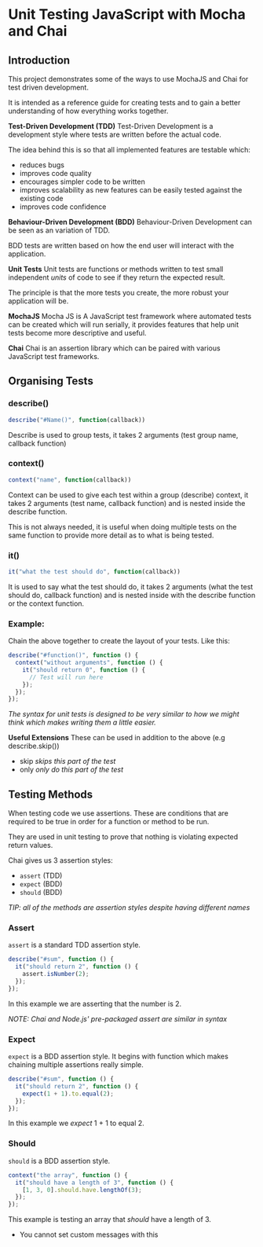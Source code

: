 # Unit Testing JavaScript with Mocha and Chai

## Introduction

This project demonstrates some of the ways to use MochaJS and Chai for test driven development.

It is intended as a reference guide for creating tests and to gain a better understanding of how everything works together.

**Test-Driven Development (TDD)**
Test-Driven Development is a development style where tests are written before the actual code.

The idea behind this is so that all implemented features are testable which:

- reduces bugs
- improves code quality
- encourages simpler code to be written
- improves scalability as new features can be easily tested against the existing code
- improves code confidence

**Behaviour-Driven Development (BDD)**
Behaviour-Driven Development can be seen as an variation of TDD.

BDD tests are written based on how the end user will interact with the application.

**Unit Tests**
Unit tests are functions or methods written to test small independent _units_ of code to see if they return the expected result.

The principle is that the more tests you create, the more robust your application will be.

**MochaJS**
Mocha JS is A JavaScript test framework where automated tests can be created which will run serially, it provides features that help unit tests become more descriptive and useful.

**Chai**
Chai is an assertion library which can be paired with various JavaScript test frameworks.

## Organising Tests

### describe()

```javascript
describe("#Name()", function(callback))
```

Describe is used to group tests, it takes 2 arguments (test group name, callback function)

### context()

```javascript
context("name", function(callback))
```

Context can be used to give each test within a group (describe) context, it takes 2 arguments (test name, callback function) and is nested inside the describe function.

This is not always needed, it is useful when doing multiple tests on the same function to provide more detail as to what is being tested.

### it()

```javascript
it("what the test should do", function(callback))
```

It is used to say what the test should do, it takes 2 arguments (what the test should do, callback function) and is nested inside with the describe function or the context function.

### Example:

Chain the above together to create the layout of your tests. Like this:

```javascript
describe("#function()", function () {
  context("without arguments", function () {
    it("should return 0", function () {
      // Test will run here
    });
  });
});
```

_The syntax for unit tests is designed to be very similar to how we might think which makes writing them a little easier._

**Useful Extensions**
These can be used in addition to the above (e.g describe.skip())

- skip _skips this part of the test_
- only _only do this part of the test_

## Testing Methods

When testing code we use assertions. These are conditions that are required to be true in order for a function or method to be run.

They are used in unit testing to prove that nothing is violating expected return values.

Chai gives us 3 assertion styles:

- `assert` (TDD)
- `expect` (BDD)
- `should` (BDD)

_TIP: all of the methods are assertion styles despite having different names_

### Assert

`assert` is a standard TDD assertion style.

```javascript
describe("#sum", function () {
  it("should return 2", function () {
    assert.isNumber(2);
  });
});
```

In this example we are asserting that the number is 2.

_NOTE: Chai and Node.js' pre-packaged assert are similar in syntax_

### Expect

`expect` is a BDD assertion style. It begins with function which makes chaining multiple assertions really simple.

```javascript
describe("#sum", function () {
  it("should return 2", function () {
    expect(1 + 1).to.equal(2);
  });
});
```

In this example we _expect_ 1 + 1 to equal 2.

### Should

`should` is a BDD assertion style.

```javascript
context("the array", function () {
  it("should have a length of 3", function () {
    [1, 3, 0].should.have.lengthOf(3);
  });
});
```

This example is testing an array that _should_ have a length of 3.

- You cannot set custom messages with this
